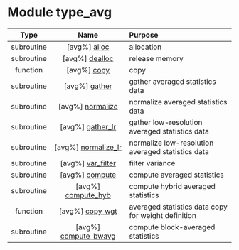 # Module type_avg

| Type | Name | Purpose |
| :--: | :--: | :---------- |
| subroutine | [avg%] [alloc](https://github.com/benjaminmenetrier/bump/tree/master/src/type_avg.F90#L51) | allocation |
| subroutine | [avg%] [dealloc](https://github.com/benjaminmenetrier/bump/tree/master/src/type_avg.F90#L86) | release memory |
| function | [avg%] [copy](https://github.com/benjaminmenetrier/bump/tree/master/src/type_avg.F90#L112) | copy |
| subroutine | [avg%] [gather](https://github.com/benjaminmenetrier/bump/tree/master/src/type_avg.F90#L146) | gather averaged statistics data |
| subroutine | [avg%] [normalize](https://github.com/benjaminmenetrier/bump/tree/master/src/type_avg.F90#L283) | normalize averaged statistics data |
| subroutine | [avg%] [gather_lr](https://github.com/benjaminmenetrier/bump/tree/master/src/type_avg.F90#L349) | gather low-resolution averaged statistics data |
| subroutine | [avg%] [normalize_lr](https://github.com/benjaminmenetrier/bump/tree/master/src/type_avg.F90#L427) | normalize low-resolution averaged statistics data |
| subroutine | [avg%] [var_filter](https://github.com/benjaminmenetrier/bump/tree/master/src/type_avg.F90#L481) | filter variance |
| subroutine | [avg%] [compute](https://github.com/benjaminmenetrier/bump/tree/master/src/type_avg.F90#L606) | compute averaged statistics |
| subroutine | [avg%] [compute_hyb](https://github.com/benjaminmenetrier/bump/tree/master/src/type_avg.F90#L683) | compute hybrid averaged statistics |
| function | [avg%] [copy_wgt](https://github.com/benjaminmenetrier/bump/tree/master/src/type_avg.F90#L767) | averaged statistics data copy for weight definition |
| subroutine | [avg%] [compute_bwavg](https://github.com/benjaminmenetrier/bump/tree/master/src/type_avg.F90#L800) | compute block-averaged statistics |
